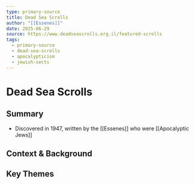 ```yaml
---
type: primary-source
title: Dead Sea Scrolls
author: "[[Essenes]]"
date: 2025-06-29
source: https://www.deadseascrolls.org.il/featured-scrolls
tags:
  - primary-source
  - dead-sea-scrolls
  - apocalypticism
  - jewish-sects
---
```


# Dead Sea Scrolls

## Summary
- Discovered in 1947, written by the [[Essenes]] who were [[Apocalyptic Jews]]

## Context & Background

## Key Themes
